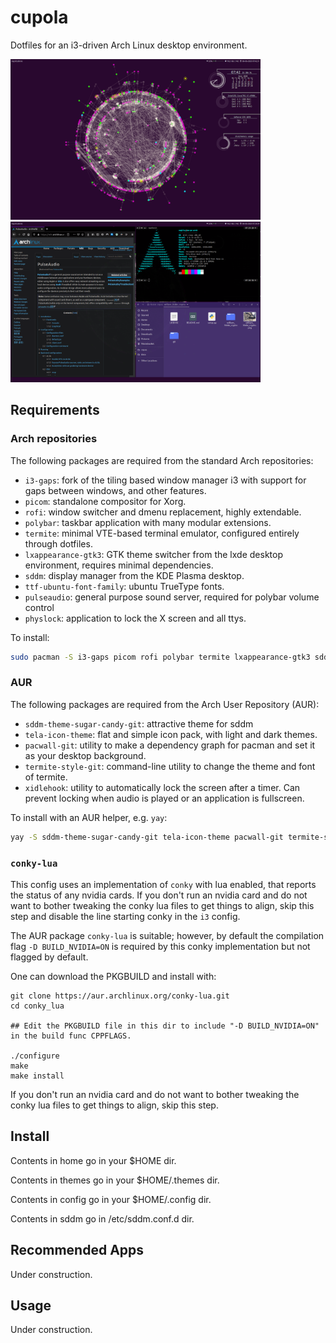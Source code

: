 # cupola

Dotfiles for an i3-driven Arch Linux desktop environment.

<p float="left">
  <img src="/cupola_desktop.png" width="400" />
  <img src="/cupola_apps.png" width="400" /> 
</p>

## Requirements

### Arch repositories
The following packages are required from the standard Arch repositories:

- `i3-gaps`: fork of the tiling based window manager i3 with support for gaps between windows, and other features.
- `picom`: standalone compositor for Xorg.
- `rofi`: window switcher and dmenu replacement, highly extendable.
- `polybar`: taskbar application with many modular extensions.
- `termite`: minimal VTE-based terminal emulator, configured entirely through dotfiles.
- `lxappearance-gtk3`: GTK theme switcher from the lxde desktop environment, requires minimal dependencies.
- `sddm`: display manager from the KDE Plasma desktop.
- `ttf-ubuntu-font-family`: ubuntu TrueType fonts.
- `pulseaudio`: general purpose sound server, required for polybar volume control
- `physlock`: application to lock the X screen and all ttys.

To install:
```bash
sudo pacman -S i3-gaps picom rofi polybar termite lxappearance-gtk3 sddm ttf-ubuntu-font-family
```

### AUR
The following packages are required from the Arch User Repository (AUR):

- `sddm-theme-sugar-candy-git`: attractive theme for sddm 
- `tela-icon-theme`: flat and simple icon pack, with light and dark themes.
- `pacwall-git`: utility to make a dependency graph for pacman and set it as your desktop background.
- `termite-style-git`: command-line utility to change the theme and font of termite.
- `xidlehook`: utility to automatically lock the screen after a timer. Can prevent locking when audio is played
or an application is fullscreen.

To install with an AUR helper, e.g. `yay`:
```bash
yay -S sddm-theme-sugar-candy-git tela-icon-theme pacwall-git termite-style-git
```

### `conky-lua`

This config uses an implementation of `conky` with lua enabled, that reports the status of any nvidia cards.
If you don't run an nvidia card and do not want to bother tweaking the conky lua files
to get things to align, skip this step and disable the line starting conky in the `i3` config.

The AUR package `conky-lua` is suitable; however, by default the compilation flag `-D BUILD_NVIDIA=ON` is required by
this conky implementation but not flagged by default.

One can download the PKGBUILD and install with:
```
git clone https://aur.archlinux.org/conky-lua.git
cd conky_lua

## Edit the PKGBUILD file in this dir to include "-D BUILD_NVIDIA=ON" in the build func CPPFLAGS.

./configure
make
make install
```

If you don't run an nvidia card and do not want to bother tweaking the conky lua files 
to get things to align, skip this step.

## Install

Contents in home go in your $HOME dir.

Contents in themes go in your $HOME/.themes dir.

Contents in config go in your $HOME/.config dir.

Contents in sddm go in /etc/sddm.conf.d dir.

## Recommended Apps

Under construction.

## Usage

Under construction.
